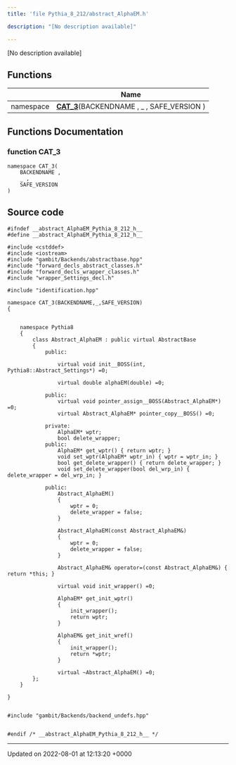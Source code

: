 ```yaml
---
title: 'file Pythia_8_212/abstract_AlphaEM.h'

description: "[No description available]"

---
```







[No description available]

## Functions

|                | Name           |
| -------------- | -------------- |
| namespace | **[CAT_3](/documentation/code/files/abstract__alphaem_8h/#function-cat-3)**(BACKENDNAME , _ , SAFE_VERSION ) |


## Functions Documentation

### function CAT_3

```
namespace CAT_3(
    BACKENDNAME ,
    _ ,
    SAFE_VERSION 
)
```




## Source code

```
#ifndef __abstract_AlphaEM_Pythia_8_212_h__
#define __abstract_AlphaEM_Pythia_8_212_h__

#include <cstddef>
#include <iostream>
#include "gambit/Backends/abstractbase.hpp"
#include "forward_decls_abstract_classes.h"
#include "forward_decls_wrapper_classes.h"
#include "wrapper_Settings_decl.h"

#include "identification.hpp"

namespace CAT_3(BACKENDNAME,_,SAFE_VERSION)
{
    
    
    namespace Pythia8
    {
        class Abstract_AlphaEM : public virtual AbstractBase
        {
            public:
    
                virtual void init__BOSS(int, Pythia8::Abstract_Settings*) =0;
    
                virtual double alphaEM(double) =0;
    
            public:
                virtual void pointer_assign__BOSS(Abstract_AlphaEM*) =0;
                virtual Abstract_AlphaEM* pointer_copy__BOSS() =0;
    
            private:
                AlphaEM* wptr;
                bool delete_wrapper;
            public:
                AlphaEM* get_wptr() { return wptr; }
                void set_wptr(AlphaEM* wptr_in) { wptr = wptr_in; }
                bool get_delete_wrapper() { return delete_wrapper; }
                void set_delete_wrapper(bool del_wrp_in) { delete_wrapper = del_wrp_in; }
    
            public:
                Abstract_AlphaEM()
                {
                    wptr = 0;
                    delete_wrapper = false;
                }
    
                Abstract_AlphaEM(const Abstract_AlphaEM&)
                {
                    wptr = 0;
                    delete_wrapper = false;
                }
    
                Abstract_AlphaEM& operator=(const Abstract_AlphaEM&) { return *this; }
    
                virtual void init_wrapper() =0;
    
                AlphaEM* get_init_wptr()
                {
                    init_wrapper();
                    return wptr;
                }
    
                AlphaEM& get_init_wref()
                {
                    init_wrapper();
                    return *wptr;
                }
    
                virtual ~Abstract_AlphaEM() =0;
        };
    }
    
}


#include "gambit/Backends/backend_undefs.hpp"


#endif /* __abstract_AlphaEM_Pythia_8_212_h__ */
```


-------------------------------

Updated on 2022-08-01 at 12:13:20 +0000
